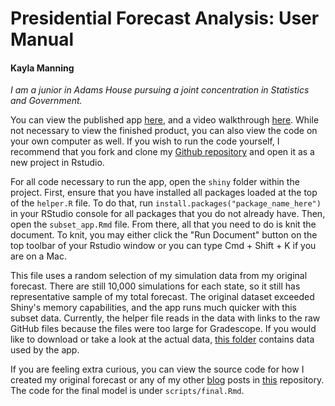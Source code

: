 # Presidential Forecast Analysis: User Manual
#### Kayla Manning
*I am a junior in Adams House pursuing a joint concentration in Statistics and Government.*

You can view the published app [here]( https://kayla-manning.shinyapps.io/presidential-forecast-reflection/), and a video walkthrough [here](https://youtu.be/fa94svSKCz4). While not necessary to view the finished product, you can also view the code on your own computer as well. If you wish to run the code yourself, I recommend that you fork and clone my [Github repository](https://github.com/kayla-manning/presidential-forecast-analysis) and open it as a new project in Rstudio. 

For all code necessary to run the app, open the `shiny` folder within the project. First, ensure that you have installed all packages loaded at the top of the `helper.R` file. To do that, run `install.packages("package_name_here")` in your RStudio console for all packages that you do not already have. Then, open the `subset_app.Rmd` file. From there, all that you need to do is knit the document. To knit, you may either click the "Run Document" button on the top toolbar of your Rstudio window or you can type Cmd + Shift + K if you are on a Mac. 

This file uses a random selection of my simulation data from my original forecast. There are still 10,000 simulations for each state, so it still has representative sample of my total forecast. The original dataset exceeded Shiny's memory capabilities, and the app runs much quicker with this subset data. Currently, the helper file reads in the data with links to the raw GitHub files because the files were too large for Gradescope. If you would like to download or take a look at the actual data, [this folder](https://github.com/kayla-manning/presidential-forecast-analysis/tree/main/shiny/app-data) contains data used by the app.

If you are feeling extra curious, you can view the source code for how I created my original forecast or any of my other [blog](https://kayla-manning.github.io/gov1347/) posts in [this](https://github.com/kayla-manning/gov1347) repository. The code for the final model is under `scripts/final.Rmd`.